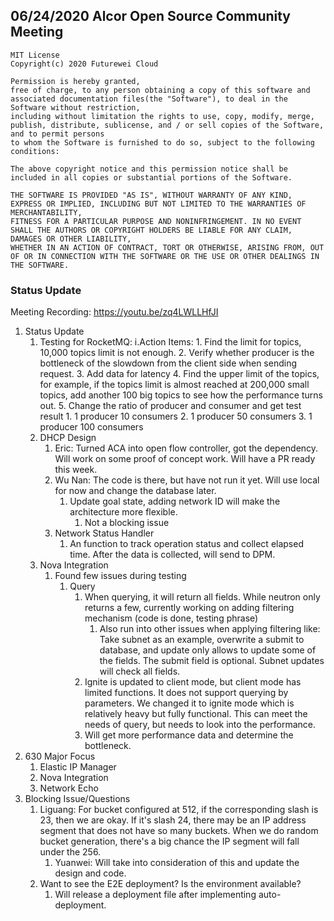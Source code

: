## 06/24/2020 Alcor Open Source Community Meeting
 
    MIT License
    Copyright(c) 2020 Futurewei Cloud

    Permission is hereby granted,
    free of charge, to any person obtaining a copy of this software and associated documentation files(the "Software"), to deal in the Software without restriction,
    including without limitation the rights to use, copy, modify, merge, publish, distribute, sublicense, and / or sell copies of the Software, and to permit persons
    to whom the Software is furnished to do so, subject to the following conditions:

    The above copyright notice and this permission notice shall be included in all copies or substantial portions of the Software.

    THE SOFTWARE IS PROVIDED "AS IS", WITHOUT WARRANTY OF ANY KIND, EXPRESS OR IMPLIED, INCLUDING BUT NOT LIMITED TO THE WARRANTIES OF MERCHANTABILITY,
    FITNESS FOR A PARTICULAR PURPOSE AND NONINFRINGEMENT. IN NO EVENT SHALL THE AUTHORS OR COPYRIGHT HOLDERS BE LIABLE FOR ANY CLAIM, DAMAGES OR OTHER LIABILITY,
    WHETHER IN AN ACTION OF CONTRACT, TORT OR OTHERWISE, ARISING FROM, OUT OF OR IN CONNECTION WITH THE SOFTWARE OR THE USE OR OTHER DEALINGS IN THE SOFTWARE.
### Status Update

Meeting Recording: https://youtu.be/zq4LWLLHfJI

1. Status Update
     1. Testing for RocketMQ:
        i.Action Items:
              1. Find the limit for topics, 10,000 topics limit is not enough.
              2. Verify whether producer is the bottleneck of the slowdown from the client side  when sending request.
              3. Add data for latency
              4. Find the upper limit of the topics, for example, if the topics limit is almost reached at 200,000 small topics, add another 100 big topics to see how the performance turns out.
              5. Change the ratio of producer and consumer and get test result
                 1. 1 producer 10 consumers
                 2. 1 producer 50 consumers
                 3. 1 producer 100 consumers
     1. DHCP Design
        1. Eric: Turned ACA into open flow controller, got the dependency. Will work on some proof of concept work. Will have a PR ready this week.
        2. Wu Nan: The code is there, but have not run it yet. Will use local for now and change the database later.
           1. Update goal state,  adding network ID will make the architecture more flexible.
              1. Not a blocking issue
        3. Network Status Handler
           1. An function to track operation status and collect elapsed time. After the data is collected, will send to DPM.
     2. Nova Integration
        1. Found few issues during testing
           1. Query
              1. When querying, it will return all fields. While neutron only returns a few, currently working on adding filtering mechanism (code is done, testing phrase)
                 1. Also run into other issues when applying filtering like: Take subnet as an example, overwrite a submit to database, and update only allows to update some of the fields. The submit field is optional. Subnet updates will check all fields.
              2. Ignite is updated to client mode, but client mode has limited functions. It does not support querying by parameters.  We changed it to ignite mode which is relatively heavy but fully functional. This can meet the needs of query, but needs to look into the performance.
              3. Will get more performance data and determine the bottleneck.
2.  630 Major Focus
     1. Elastic IP Manager
     2. Nova Integration
     3. Network Echo
3. Blocking Issue/Questions
     1.  Liguang: For bucket configured at 512, if the corresponding slash is 23, then we are okay. If it's slash 24, there may be an IP address segment that does not have so many buckets. When we do random bucket generation, there's a big chance the IP segment will fall under the 256.
         1.  Yuanwei: Will take into consideration of this and update the design and code.
     2. Want to see the E2E deployment? Is the environment available? 
        1. Will release a deployment file after implementing auto-deployment. 
 